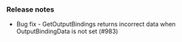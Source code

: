 ### Release notes
<!-- Please add your release notes in the following format:
- My change description (#PR/#issue)
-->
- Bug fix - GetOutputBindings returns incorrect data when OutputBindingData is not set (#983)